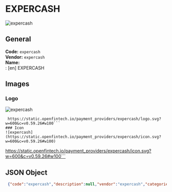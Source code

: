 # EXPERCASH 
![expercash](https://static.openfintech.io/payment_providers/expercash/logo.svg?w=600&c=v0.59.26#w100)  
## General 
**Code:** `expercash`  
**Vendor:** `expercash`  
**Name:**  
:	[en] EXPERCASH  
## Images 
### Logo 
![expercash](https://static.openfintech.io/payment_providers/expercash/logo.svg?w=600&c=v0.59.26#w100)  
```
 https://static.openfintech.io/payment_providers/expercash/logo.svg?w=600&c=v0.59.26#w100```  
### Icon 
![expercash](https://static.openfintech.io/payment_providers/expercash/icon.svg?w=600&c=v0.59.26#w100)  
```
 https://static.openfintech.io/payment_providers/expercash/icon.svg?w=600&c=v0.59.26#w100```  
## JSON Object 
```json
 {"code":"expercash","description":null,"vendor":"expercash","categories":null,"countries":null,"payment_method":null,"payout_method":null,"metadata":{"about_payments_code":"expercash"},"name":{"en":"EXPERCASH"}}```  
